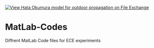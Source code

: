 [![View Hata Okumura model for outdoor propagation on File Exchange](https://www.mathworks.com/matlabcentral/images/matlab-file-exchange.svg)](https://in.mathworks.com/matlabcentral/fileexchange/106085-hata-okumura-model-for-outdoor-propagation)
# MatLab-Codes
 Diffrent MatLab Code files for ECE experiments
